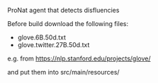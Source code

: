ProNat agent that detects disfluencies

Before build download the following files:
* glove.6B.50d.txt
* glove.twitter.27B.50d.txt 

e.g. from https://nlp.stanford.edu/projects/glove/

and put them into src/main/resources/
